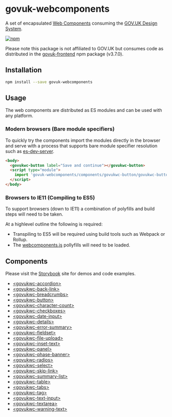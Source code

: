 # govuk-webcomponents

A set of encapsulated [Web Components](https://developer.mozilla.org/en-US/docs/Web/Web_Components) consuming the [GOV.UK Design System](https://design-system.service.gov.uk/components/).

[![npm](https://img.shields.io/npm/v/govuk-webcomponents.svg)](https://www.npmjs.com/package/govuk-webcomponents)

Please note this package is not affiliated to GOV.UK but consumes code as distributed in the [govuk-frontend](https://www.npmjs.com/package/govuk-frontend) npm package (v3.7.0).

## Installation

```bash
npm install --save govuk-webcomponents
```

## Usage

The web components are distributed as ES modules and can be used with any platform.

### Modern browsers (Bare module specifiers)

To quickly try the components import the modules directly in the browser and serve with a process that supports bare module specifier resolution such as [es-dev-server](https://www.npmjs.com/package/es-dev-server).

```html
<body>
  <govukwc-button label="Save and continue"></govukwc-button>
  <script type="module">
    import 'govuk-webcomponents/components/govukwc-button/govukwc-button';
  </script>
</body>
```

### Browsers to IE11 (Compiling to ES5)

To support browsers (down to IE11) a combination of polyfills and build steps will need to be taken.

At a highlevel outline the following is required:

- Transpiling to ES5 will be required using build tools such as Webpack or Rollup.
- The [webcomponents.js](https://www.npmjs.com/package/@webcomponents/webcomponentsjs) pollyfills will need to be loaded.

## Components

Please visit the [Storybook](https://tgreyuk.github.io/govuk-webcomponents/storybook) site for demos and code examples.

- [\<govukwc-accordion>](https://github.com/tgreyuk/govuk-webcomponents/blob/master/components/govukwc-accordion/README.md)
- [\<govukwc-back-link>](https://github.com/tgreyuk/govuk-webcomponents/blob/master/components/govukwc-back-link/README.md)
- [\<govukwc-breadcrumbs>](https://github.com/tgreyuk/govuk-webcomponents/blob/master/components/govukwc-breadcrumbs/README.md)
- [\<govukwc-button>](https://github.com/tgreyuk/govuk-webcomponents/blob/master/components/govukwc-button/README.md)
- [\<govukwc-character-count>](https://github.com/tgreyuk/govuk-webcomponents/blob/master/components/govukwc-character-count/README.md)
- [\<govukwc-checkboxes>](https://github.com/tgreyuk/govuk-webcomponents/blob/master/components/govukwc-checkboxes/README.md)
- [\<govukwc-date-input>](https://github.com/tgreyuk/govuk-webcomponents/blob/master/components/govukwc-date-input/README.md)
- [\<govukwc-details>](https://github.com/tgreyuk/govuk-webcomponents/blob/master/components/govukwc-details/README.md)
- [\<govukwc-error-summary>](https://github.com/tgreyuk/govuk-webcomponents/blob/master/components/govukwc-error-summary/README.md)
- [\<govukwc-fieldset>](https://github.com/tgreyuk/govuk-webcomponents/blob/master/components/govukwc-fieldset/README.md)
- [\<govukwc-file-upload>](https://github.com/tgreyuk/govuk-webcomponents/blob/master/components/govukwc-file-upload/README.md)
- [\<govukwc-inset-text>](https://github.com/tgreyuk/govuk-webcomponents/blob/master/components/govukwc-inset-text/README.md)
- [\<govukwc-panel>](https://github.com/tgreyuk/govuk-webcomponents/blob/master/components/govukwc-panel/README.md)
- [\<govukwc-phase-banner>](https://github.com/tgreyuk/govuk-webcomponents/blob/master/components/govukwc-phase-banner/README.md)
- [\<govukwc-radios>](https://github.com/tgreyuk/govuk-webcomponents/blob/master/components/govukwc-radios/README.md)
- [\<govukwc-select>](https://github.com/tgreyuk/govuk-webcomponents/blob/master/components/govukwc-select/README.md)
- [\<govukwc-skip-link>](https://github.com/tgreyuk/govuk-webcomponents/blob/master/components/govukwc-skip-link/README.md)
- [\<govukwc-summary-list>](https://github.com/tgreyuk/govuk-webcomponents/blob/master/components/govukwc-summary-list/README.md)
- [\<govukwc-table>](https://github.com/tgreyuk/govuk-webcomponents/blob/master/components/govukwc-table/README.md)
- [\<govukwc-tabs>](https://github.com/tgreyuk/govuk-webcomponents/blob/master/components/govukwc-tabs/README.md)
- [\<govukwc-tag>](https://github.com/tgreyuk/govuk-webcomponents/blob/master/components/govukwc-tag/README.md)
- [\<govukwc-text-input>](https://github.com/tgreyuk/govuk-webcomponents/blob/master/components/govukwc-text-input/README.md)
- [\<govukwc-textarea>](https://github.com/tgreyuk/govuk-webcomponents/blob/master/components/govukwc-textarea/README.md)
- [\<govukwc-warning-text>](https://github.com/tgreyuk/govuk-webcomponents/blob/master/components/govukwc-warning-text/README.md)
